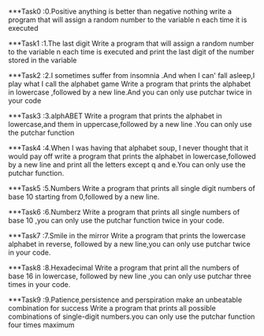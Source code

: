 ***Task0 :0.Positive anything is better than negative nothing
    write a program that will assign a random number to the variable n each time it is executed

***Task1 :1.The last digit
     Write a program that will assign a random number to the variable n each time is executed and print the last digit of the number stored in the variable 

***Task2 :2.I sometimes suffer from insomnia .And when I can' fall asleep,I play what I call the alphabet game
    Write a program that prints the alphabet in lowercase ,followed by a new line.And you can only use putchar twice in your code

***Task3 :3.alphABET
     Write a program that prints the alphabet in lowercase,and them in uppercase,followed by a new line .You can only use the putchar function

***Task4 :4.When I was having that alphabet soup, I never thought that it would pay off
    write a program that prints the alphabet in lowercase,followed by a new line and print all the letters except q and e.You can only use the putchar function.

***Task5 :5.Numbers
   Write a program that prints all single digit numbers of base 10 starting from 0,followed by a new line.

***Task6 :6.Numberz
    Write a program that prints all single numbers of base 10 ,you can only use the putchar function twice in your code.

***Task7 :7.Smile in the mirror
    Write a program that prints the lowercase alphabet in reverse, followed by a new line,you can only use putchar twice in your code.

***Task8 :8.Hexadecimal
    Write a program that print all the numbers of base 16 in lowercase, followed by new line ,you can only use putchar three times in your code.

***Task9 :9.Patience,persistence and perspiration make an unbeatable combination for success
    Write a program that prints all possible combinations of single-digit numbers.you can only use the putchar function four times maximum


